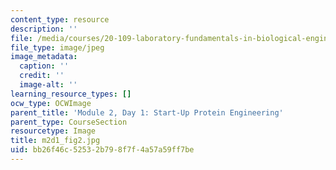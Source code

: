 ```yaml
---
content_type: resource
description: ''
file: /media/courses/20-109-laboratory-fundamentals-in-biological-engineering-spring-2010/bb26f46c52532b798f7f4a57a59ff7be_m2d1_fig2.jpg
file_type: image/jpeg
image_metadata:
  caption: ''
  credit: ''
  image-alt: ''
learning_resource_types: []
ocw_type: OCWImage
parent_title: 'Module 2, Day 1: Start-Up Protein Engineering'
parent_type: CourseSection
resourcetype: Image
title: m2d1_fig2.jpg
uid: bb26f46c-5253-2b79-8f7f-4a57a59ff7be
---
```


